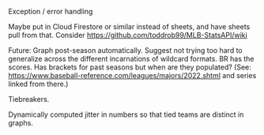 Exception / error handling

Maybe put in Cloud Firestore or similar instead of sheets, and have sheets pull from that. Consider https://github.com/toddrob99/MLB-StatsAPI/wiki

Future: Graph post-season automatically. Suggest not trying too hard to generalize across the different incarnations of wildcard formats. BR has the scores. Has brackets for past seasons but when are they populated? (See: https://www.baseball-reference.com/leagues/majors/2022.shtml and series linked from there.)

Tiebreakers.

Dynamically computed jitter in numbers so that tied teams are distinct in graphs.
